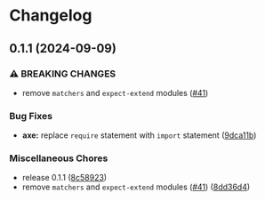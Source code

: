 # Changelog

## 0.1.1 (2024-09-09)


### ⚠ BREAKING CHANGES

* remove `matchers` and `expect-extend` modules ([#41](https://github.com/koralle/vitest-axe/issues/41))

### Bug Fixes

* **axe:** replace `require` statement with `import` statement ([9dca11b](https://github.com/koralle/vitest-axe/commit/9dca11b95be2f2aa179c3478fa9ff0fc5a29f58d))


### Miscellaneous Chores

* release 0.1.1 ([8c58923](https://github.com/koralle/vitest-axe/commit/8c589233f2ecff7948fc8c67a131498cf3266a49))
* remove `matchers` and `expect-extend` modules ([#41](https://github.com/koralle/vitest-axe/issues/41)) ([8dd36d4](https://github.com/koralle/vitest-axe/commit/8dd36d4870be41abf17b3861054497ebe6a6aaf1))
